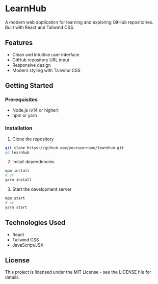 # LearnHub

A modern web application for learning and exploring GitHub repositories. Built with React and Tailwind CSS.

## Features

- Clean and intuitive user interface
- GitHub repository URL input
- Responsive design
- Modern styling with Tailwind CSS

## Getting Started

### Prerequisites

- Node.js (v14 or higher)
- npm or yarn

### Installation

1. Clone the repository
```bash
git clone https://github.com/yourusername/learnhub.git
cd learnhub
```

2. Install dependencies
```bash
npm install
# or
yarn install
```

3. Start the development server
```bash
npm start
# or
yarn start
```

## Technologies Used

- React
- Tailwind CSS
- JavaScript/JSX

## License

This project is licensed under the MIT License - see the LICENSE file for details. 
